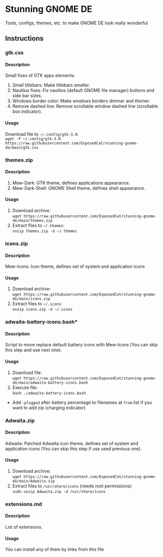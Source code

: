 # Stunning GNOME DE
Tools, configs, themes, etc. to make GNOME DE look really wonderful 
## Instructions
### gtk.css
#### Description
Small fixes of GTK apps elements:
1. Small titlebars: Make titlebars smaller.
2. Nautilus fixes: Fix nautilus (default GNOME file manager) buttons and side bar sizes.
3. Windows border color: Make windows borders dimmer and thinner.
4. Remove dashed line: Remove scrollable window dashed line (scrollable box indicator).
#### Usage
Download file to `~/.config/gtk-3.0`:  
`wget -P ~/.config/gtk-3.0 https://raw.githubusercontent.com/ExposedCat/stunning-gnome-de/main/gtk.css`
### themes.zip
#### Description
1. Mew-Dark: GTK theme, defines applications appearance.
2. Mew-Dark-Shell: GNOME Shell theme, defines shell appearance.
#### Usage
1. Download archive:  
`wget https://raw.githubusercontent.com/ExposedCat/stunning-gnome-de/main/themes.zip`
2. Extract files to `~/.themes`:  
`unzip themes.zip -d ~/.themes`
### icons.zip
#### Description
Mew-Icons: Icon theme, defines set of system and application icons
#### Usage
1. Download archive:  
`wget https://raw.githubusercontent.com/ExposedCat/stunning-gnome-de/main/icons.zip`
2. Extract files to `~/.icons`:  
`unzip icons.zip -d ~/.icons`
### adwaita-battery-icons.bash*
#### Description
Script to move replace default battery icons with Mew-Icons (You can skip this step and use next one).
#### Usage
1. Download file:  
`wget https://raw.githubusercontent.com/ExposedCat/stunning-gnome-de/main/adwaita-battery-icons.bash`
2. Execute file:  
`bash ./adwaita-battery-icons.bash`
* Add `-plugged` after battery percentage to filenames at `from` list if you want to add zip (charging indicator)
### Adwaita.zip
#### Description
Adwaita: Patched Adwaita icon theme, defines set of system and application icons (You can skip this step if use used previous one).
#### Usage
1. Download archive:  
`wget https://raw.githubusercontent.com/ExposedCat/stunning-gnome-de/main/Adwaita.zip`
2. Extract files to `/usr/share/icons` (needs root permissions):  
`sudo unzip Adwaita.zip -d /usr/share/icons`
### extensions.md
#### Description
List of extensions.
#### Usage
You can install any of them by links from this file

